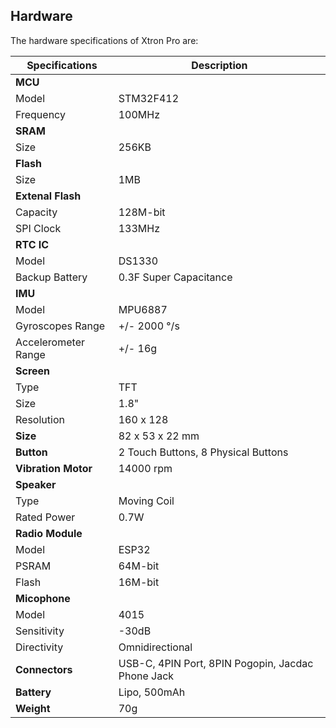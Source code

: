 ## Hardware

The hardware specifications of Xtron Pro are:

| Specifications      | Description                                       |
| ------------------- | ------------------------------------------------- |
| **MCU**             |                                                   |
| Model               | STM32F412                                         |
| Frequency           | 100MHz                                            |
| **SRAM**            |                                                   |
| Size                | 256KB                                             |
| **Flash**           |                                                   |
| Size                | 1MB                                               |
| **Extenal Flash**   |                                                   |
| Capacity            | 128M-bit                                          |
| SPI Clock           | 133MHz                                            |
| **RTC IC**          |                                                   |
| Model               | DS1330                                            |
| Backup Battery      | 0.3F Super Capacitance                            |
| **IMU**             |                                                   |
| Model               | MPU6887                                           |
| Gyroscopes Range    | \+/\- 2000 °/s                                    |
| Accelerometer Range | \+/\- 16g                                         |
| **Screen**          |                                                   |
| Type                | TFT                                               |
| Size                | 1.8"                                              |
| Resolution          | 160 x 128                                         |
| **Size**            | 82 x 53 x 22 mm                                   |
| **Button**          | 2 Touch Buttons, 8 Physical Buttons               |
| **Vibration Motor** | 14000 rpm                                         |
| **Speaker**         |                                                   |
| Type                | Moving Coil                                       |
| Rated Power         | 0.7W                                              |
| **Radio Module**    |                                                   |
| Model               | ESP32                                             |
| PSRAM               | 64M-bit                                           |
| Flash               | 16M-bit                                           |
| **Micophone**       |                                                   |
| Model               | 4015                                              |
| Sensitivity         | -30dB                                             |
| Directivity         | Omnidirectional                                   |
| **Connectors**      | USB-C, 4PIN Port, 8PIN Pogopin, Jacdac Phone Jack |
| **Battery**         | Lipo, 500mAh                                      |
| **Weight**          | 70g                                               |
